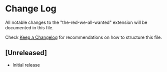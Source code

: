 # Change Log

All notable changes to the "the-red-we-all-wanted" extension will be documented in this file.

Check [Keep a Changelog](http://keepachangelog.com/) for recommendations on how to structure this file.

## [Unreleased]

- Initial release

